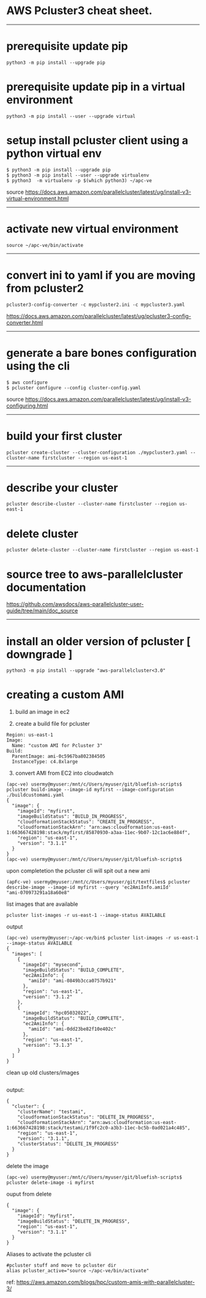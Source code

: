 # AWS Pcluster3 cheat sheet.

***

# prerequisite update pip

```
python3 -m pip install --upgrade pip
```

# prerequisite update pip in a virtual environment

```
python3 -m pip install --user --upgrade virtual
```


# setup install pcluster client using a python virtual env

```
$ python3 -m pip install --upgrade pip
$ python3 -m pip install --user --upgrade virtualenv
$ python3  -m virtualenv -p $(which python3) ~/apc-ve
```
source https://docs.aws.amazon.com/parallelcluster/latest/ug/install-v3-virtual-environment.html

***
# activate new virtual environment

```
source ~/apc-ve/bin/activate
```

***
#  convert ini to yaml if you are moving from pcluster2 

```
pcluster3-config-converter -c mypcluster2.ini -c mypcluster3.yaml 

```
https://docs.aws.amazon.com/parallelcluster/latest/ug/pcluster3-config-converter.html
***

# generate a bare bones configuration using the cli

```
$ aws configure
$ pcluster configure --config cluster-config.yaml
```
source https://docs.aws.amazon.com/parallelcluster/latest/ug/install-v3-configuring.html
***

#  build your first cluster

```
pcluster create-cluster --cluster-configuration ./mypcluster3.yaml --cluster-name firstcluster --region us-east-1  
```

***
#  describe your cluster

```
pcluster describe-cluster --cluster-name firstcluster --region us-east-1         
```

# delete cluster 

```
pcluster delete-cluster --cluster-name firstcluster --region us-east-1 
```

# source tree to aws-parallelcluster documentation

https://github.com/awsdocs/aws-parallelcluster-user-guide/tree/main/doc_source
***

# install an older version of pcluster [ downgrade ]

```
python3 -m pip install --upgrade "aws-parallelcluster<3.0"     
```

# creating a custom AMI

1. build an image in ec2


2. create a build file for pcluster

```
Region: us-east-1
Image:
  Name: "custom AMI for Pcluster 3"
Build:
  ParentImage: ami-0c5967ba802384505
  InstanceType: c4.8xlarge
```

3. convert AMI from EC2 into cloudwatch

```
(apc-ve) usermy@myuser:/mnt/c/Users/myuser/git/bluefish-scripts$ pcluster build-image --image-id myfirst --image-configuration ./buildcustomami.yaml
{
  "image": {
    "imageId": "myfirst",
    "imageBuildStatus": "BUILD_IN_PROGRESS",
    "cloudformationStackStatus": "CREATE_IN_PROGRESS",
    "cloudformationStackArn": "arn:aws:cloudformation:us-east-1:663667428198:stack/myfirst/85870930-a3aa-11ec-9b07-12c1ac6e884f",
    "region": "us-east-1",
    "version": "3.1.1"
  }
}
(apc-ve) usermy@myuser:/mnt/c/Users/myuser/git/bluefish-scripts$ 
```

upon completetion the pcluster cli will spit out a new ami 

```
(apFc-ve) usermy@myuser:/mnt/c/Users/myuser/git/textfiles$ pcluster describe-image --image-id myfirst --query 'ec2AmiInfo.amiId'
"ami-070973291a18a60e8"
```

list images that are available

```
pcluster list-images -r us-east-1 --image-status AVAILABLE
```

output
```
(apc-ve) usermy@myuser:~/apc-ve/bin$ pcluster list-images -r us-east-1 --image-status AVAILABLE
{
  "images": [
    {
      "imageId": "mysecond",
      "imageBuildStatus": "BUILD_COMPLETE",
      "ec2AmiInfo": {
        "amiId": "ami-0849b3cca0757b921"
      },
      "region": "us-east-1",
      "version": "3.1.2"
    },
    {
      "imageId": "hpc05032022",
      "imageBuildStatus": "BUILD_COMPLETE",
      "ec2AmiInfo": {
        "amiId": "ami-0dd23be82f10e402c"
      },
      "region": "us-east-1",
      "version": "3.1.3"
    }
  ]
}
```

clean up old clusters/images

```(apc-ve) usermy@myuser:/mnt/c/Users/myuser/git/bluefish-scripts$ pcluster delete-cluster -n testami

```
output: 
```
{
  "cluster": {
    "clusterName": "testami",
    "cloudformationStackStatus": "DELETE_IN_PROGRESS",
    "cloudformationStackArn": "arn:aws:cloudformation:us-east-1:663667428198:stack/testami/1f9fc2c0-a3b3-11ec-bc5b-0ad021a4c485",
    "region": "us-east-1",
    "version": "3.1.1",
    "clusterStatus": "DELETE_IN_PROGRESS"
  }
}
```

delete the image

```
(apc-ve) usermy@myuser:/mnt/c/Users/myuser/git/bluefish-scripts$ pcluster delete-image -i myfirst
```

ouput from delete
```
{
  "image": {
    "imageId": "myfirst",
    "imageBuildStatus": "DELETE_IN_PROGRESS",
    "region": "us-east-1",
    "version": "3.1.1"
  }
}
```

Aliases to activate the pcluster cli

```
#pcluster stuff and move to pcluster dir
alias pcluster_active="source ~/apc-ve/bin/activate"
```

ref: https://aws.amazon.com/blogs/hpc/custom-amis-with-parallelcluster-3/